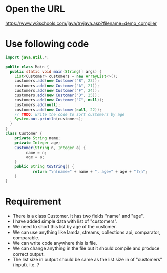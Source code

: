 # Open the URL

https://www.w3schools.com/java/tryjava.asp?filename=demo_compiler

# Use following code

```java
import java.util.*;

public class Main {
  public static void main(String[] args) {
    List<Customer> customers = new ArrayList<>();
    customers.add(new Customer("B", 23));
    customers.add(new Customer("A", 21));
    customers.add(new Customer("F", 24));
    customers.add(new Customer("D", 25));
    customers.add(new Customer("C", null));
    customers.add(null);
    customers.add(new Customer(null, 22));
    // TODO: write the code to sort customers by age
    System.out.println(customers);
  }
}
class Customer {
    private String name;
    private Integer age;
    Customer(String n, Integer a) {
         name = n;
         age = a;
    }
    public String toString() {
            return "\n[name=" + name + ", age=" + age + "]\n";
    }
}
```

# Requirement

* There is a class Customer. It has two fields "name" and "age".
* I have added simple data with list of "customers".
* We need to short this list by age of the customer.
* We can use anything like lamda, streams, collections api, comparator, comparable.
* We can write code anywhere this is file.
* We can change anything in the file but it should compile and produce correct output.
* The list size in output should be same as the list size in of "customers" (input). i.e. 7
